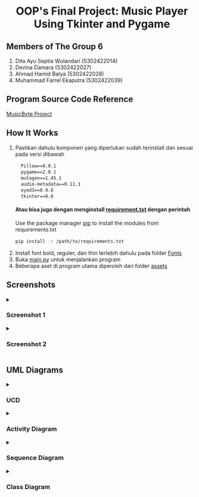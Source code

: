 <h1 align=center> OOP's Final Project: Music Player Using Tkinter and Pygame</h1>

## Members of The Group 6
1.  Dita Ayu Septia Wulandari (5302422014)
2.  Devina Damara (5302422027)
3.  Ahmad Hamid Balya (5302422028)
4.  Muhammad Farrel Ekaputra (5302422039)

## Program Source Code Reference
[MusicByte Project](https://github.com/imshawan/musicbyte-mp3Player)
    
## How It Works
1. Pastikan dahulu komponen yang diperlukan sudah terinstall dan sesuai pada versi dibawah
    ```
      Pillow==8.0.1
      pygame==2.0.1
      mutagen==1.45.1
      audio-metadata==0.11.1
      eyed3==0.9.6
      tkinter==8.6
    ```
    #### Atau bisa juga dengan menginstall [requirement.txt](https://github.com/farrelekaputra/tugasPBO/blob/main/requirements.txt) dengan perintah 
   Use the package manager [pip](https://pip.pypa.io/en/stable/) to install the modules from requirements.txt
      ```bash
      pip install -r /path/to/requirements.txt
      ```
3. Install font bold, reguler, dan thin terlebih dahulu pada folder [Fonts](https://github.com/farrelekaputra/tugasPBO/blob/main/Fonts/) 
4. Buka [main.py](https://github.com/farrelekaputra/tugasPBO/blob/main/main.py) untuk menjalankan program
5. Beberapa aset di program utama diperoleh dari folder [assets](https://github.com/farrelekaputra/tugasPBO/blob/main/assets/)

## Screenshots
<details><summary><h3>Screenshot 1</h3></summary>
<div align=center>

![screenshot1](screenshots/Screenshot1.png)
</div>
</details>
<details>
<summary><h3>Screenshot 2</h3></summary>
<div align=center>

![screenshot2](screenshots/Screenshot2.png)
</details>
</div>

## UML Diagrams
<details><summary><h3>UCD</h3></summary>
<div align=center>

![Alt text](diagrams/UCD.png)

</div>

</details>

<details>
<summary><h3> Activity Diagram</h3></summary>
<div align=center>

![Alt text](diagrams/ActivityDiagram.png)

</div>
</details>
<details>
<summary><h3> Sequence Diagram</h3></summary>
<div align=center>

![Alt text](diagrams/SequenceDiagram.png)

</div>
</details>
<details>
<summary><h3> Class Diagram</h3></summary>
<div align=center>

![Alt text](diagrams/class.png)

</div>
</details>
